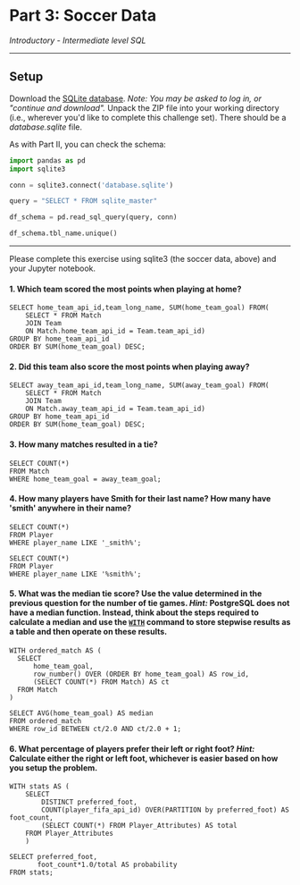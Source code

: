 # Part 3: Soccer Data

*Introductory - Intermediate level SQL*

---

## Setup

Download the [SQLite database](https://www.kaggle.com/hugomathien/soccer/download). *Note: You may be asked to log in, or "continue and download".* Unpack the ZIP file into your working directory (i.e., wherever you'd like to complete this challenge set). There should be a *database.sqlite* file.

As with Part II, you can check the schema:

```python
import pandas as pd
import sqlite3

conn = sqlite3.connect('database.sqlite')

query = "SELECT * FROM sqlite_master"

df_schema = pd.read_sql_query(query, conn)

df_schema.tbl_name.unique()
```

---

Please complete this exercise using sqlite3 (the soccer data, above) and your Jupyter notebook.

#### 1. Which team scored the most points when playing at home?  
```
SELECT home_team_api_id,team_long_name, SUM(home_team_goal) FROM(
    SELECT * FROM Match
    JOIN Team
    ON Match.home_team_api_id = Team.team_api_id)
GROUP BY home_team_api_id
ORDER BY SUM(home_team_goal) DESC;
```

#### 2. Did this team also score the most points when playing away?
```
SELECT away_team_api_id,team_long_name, SUM(away_team_goal) FROM(
    SELECT * FROM Match
    JOIN Team
    ON Match.away_team_api_id = Team.team_api_id)
GROUP BY home_team_api_id
ORDER BY SUM(home_team_goal) DESC;
```

#### 3. How many matches resulted in a tie?
```
SELECT COUNT(*)
FROM Match
WHERE home_team_goal = away_team_goal;
```

#### 4. How many players have Smith for their last name? How many have 'smith' anywhere in their name?
```
SELECT COUNT(*)
FROM Player
WHERE player_name LIKE '_smith%';
```

```
SELECT COUNT(*)
FROM Player
WHERE player_name LIKE '%smith%';
```

#### 5. What was the median tie score? Use the value determined in the previous question for the number of tie games. *Hint:* PostgreSQL does not have a median function. Instead, think about the steps required to calculate a median and use the [`WITH`](https://www.postgresql.org/docs/8.4/static/queries-with.html) command to store stepwise results as a table and then operate on these results. 
```
WITH ordered_match AS (
  SELECT
      home_team_goal,
      row_number() OVER (ORDER BY home_team_goal) AS row_id,
      (SELECT COUNT(*) FROM Match) AS ct
  FROM Match
)

SELECT AVG(home_team_goal) AS median
FROM ordered_match
WHERE row_id BETWEEN ct/2.0 AND ct/2.0 + 1;
```

#### 6. What percentage of players prefer their left or right foot? *Hint:* Calculate either the right or left foot, whichever is easier based on how you setup the problem.
```
WITH stats AS (
    SELECT 
        DISTINCT preferred_foot,
        COUNT(player_fifa_api_id) OVER(PARTITION by preferred_foot) AS foot_count,
        (SELECT COUNT(*) FROM Player_Attributes) AS total
    FROM Player_Attributes
    )
    
SELECT preferred_foot,
       foot_count*1.0/total AS probability
FROM stats;
```
